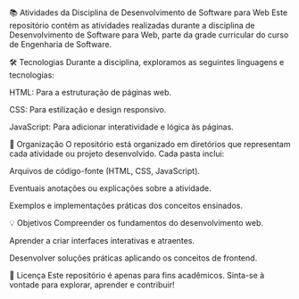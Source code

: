 
📚 Atividades da Disciplina de Desenvolvimento de Software para Web
Este repositório contém as atividades realizadas durante a disciplina de Desenvolvimento de Software para Web, parte da grade curricular do curso de Engenharia de Software.

🛠️ Tecnologias
Durante a disciplina, exploramos as seguintes linguagens e tecnologias:

HTML: Para a estruturação de páginas web.

CSS: Para estilização e design responsivo.

JavaScript: Para adicionar interatividade e lógica às páginas.

📂 Organização
O repositório está organizado em diretórios que representam cada atividade ou projeto desenvolvido. Cada pasta inclui:

Arquivos de código-fonte (HTML, CSS, JavaScript).

Eventuais anotações ou explicações sobre a atividade.

Exemplos e implementações práticas dos conceitos ensinados.

💡 Objetivos
Compreender os fundamentos do desenvolvimento web.

Aprender a criar interfaces interativas e atraentes.

Desenvolver soluções práticas aplicando os conceitos de frontend.

📝 Licença
Este repositório é apenas para fins acadêmicos. Sinta-se à vontade para explorar, aprender e contribuir!

